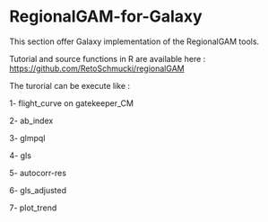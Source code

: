 # RegionalGAM-for-Galaxy
This section offer Galaxy implementation of the RegionalGAM tools. 

Tutorial and source functions in R are available here : https://github.com/RetoSchmucki/regionalGAM


The turorial can be execute like : 

1- flight_curve on gatekeeper_CM

2- ab_index

3- glmpql

4- gls

5- autocorr-res

6- gls_adjusted

7- plot_trend

